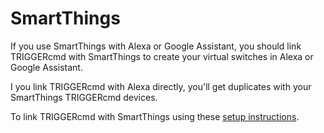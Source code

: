 # SmartThings

If you use SmartThings with Alexa or Google Assistant, you should link TRIGGERcmd with SmartThings to create your virtual switches in Alexa or Google Assistant.  

I you link TRIGGERcmd with Alexa directly, you'll get duplicates with your SmartThings TRIGGERcmd devices.  

To link TRIGGERcmd with SmartThings using these [setup instructions](https://www.triggercmd.com/forum/topic/2494/new-smartthings-integration-2023).  
